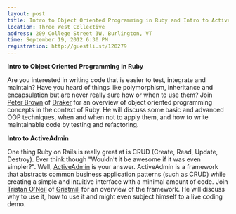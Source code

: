 ```yaml
---
layout: post
title: Intro to Object Oriented Programming in Ruby and Intro to ActiveAdmin
location: Three West Collective
address: 209 College Street 3W, Burlington, VT
time: September 19, 2012 6:30 PM
registration: http://guestli.st/120279
---
```


**Intro to Object Oriented Programming in Ruby**

Are you interested in writing code that is easier to test, integrate and maintain? Have you heard of things like polymorphism, inheritance and encapsulation but are never really sure how or when to use them? Join [Peter Brown](http://twitter.com/beerlington) of [Draker](http://drakerenergy.com) for an overview of object oriented programming concepts in the context of Ruby. He will discuss some basic and advanced OOP techniques, when and when not to apply them, and how to write maintainable code by testing and refactoring.

**Intro to ActiveAdmin**

One thing Ruby on Rails is really great at is CRUD (Create, Read, Update, Destroy). Ever think though "Wouldn't it be awesome if it was even simpler?". Well, [ActiveAdmin](http://activeadmin.info) is your answer. ActiveAdmin is a framework that abstracts common business application patterns (such as CRUD) while creating a simple and intuitive interface with a minimal amount of code. Join [Tristan O'Neil](http://twitter.com/tristanoneil) of [Gristmill](http://gristmill.io) for an overview of the framework. He will discuss why to use it, how to use it and might even subject himself to a live coding demo.
